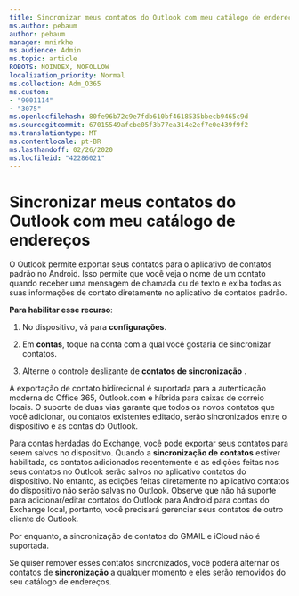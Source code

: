 ```yaml
---
title: Sincronizar meus contatos do Outlook com meu catálogo de endereços
ms.author: pebaum
author: pebaum
manager: mnirkhe
ms.audience: Admin
ms.topic: article
ROBOTS: NOINDEX, NOFOLLOW
localization_priority: Normal
ms.collection: Adm_O365
ms.custom:
- "9001114"
- "3075"
ms.openlocfilehash: 80fe96b72c9e7fdb610bf4618535bbecb9465c9d
ms.sourcegitcommit: 67015549afcbe05f3b77ea314e2ef7e0e439f9f2
ms.translationtype: MT
ms.contentlocale: pt-BR
ms.lasthandoff: 02/26/2020
ms.locfileid: "42286021"
---
```

# <a name="sync-my-outlook-contacts-to-my-address-book"></a>Sincronizar meus contatos do Outlook com meu catálogo de endereços

O Outlook permite exportar seus contatos para o aplicativo de contatos padrão no Android. Isso permite que você veja o nome de um contato quando receber uma mensagem de chamada ou de texto e exiba todas as suas informações de contato diretamente no aplicativo de contatos padrão.
 
**Para habilitar esse recurso**:
 
1. No dispositivo, vá para **configurações**.

2. Em **contas**, toque na conta com a qual você gostaria de sincronizar contatos.

3. Alterne o controle deslizante de **contatos de sincronização** .
 
A exportação de contato bidirecional é suportada para a autenticação moderna do Office 365, Outlook.com e híbrida para caixas de correio locais. O suporte de duas vias garante que todos os novos contatos que você adicionar, ou contatos existentes editado, serão sincronizados entre o dispositivo e as contas do Outlook.
 
Para contas herdadas do Exchange, você pode exportar seus contatos para serem salvos no dispositivo. Quando a **sincronização de contatos** estiver habilitada, os contatos adicionados recentemente e as edições feitas nos seus contatos no Outlook serão salvos no aplicativo contatos do dispositivo. No entanto, as edições feitas diretamente no aplicativo contatos do dispositivo não serão salvas no Outlook. Observe que não há suporte para adicionar/editar contatos do Outlook para Android para contas do Exchange local, portanto, você precisará gerenciar seus contatos de outro cliente do Outlook.
 
Por enquanto, a sincronização de contatos do GMAIL e iCloud não é suportada.
 
Se quiser remover esses contatos sincronizados, você poderá alternar os contatos de **sincronização** a qualquer momento e eles serão removidos do seu catálogo de endereços.
